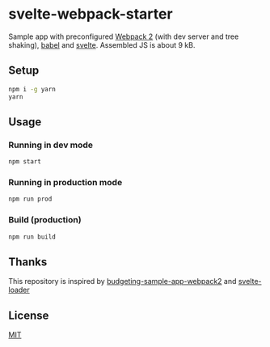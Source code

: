 # svelte-webpack-starter

Sample app with preconfigured [Webpack 2](https://github.com/webpack/webpack) (with dev server and tree shaking), [babel](https://github.com/babel/babel) and [svelte](https://github.com/sveltejs/svelte).
Assembled JS is about 9 kB.

## Setup

```bash
npm i -g yarn
yarn
```

## Usage

### Running in dev mode

```bash
npm start
```

### Running in production mode

```bash
npm run prod
```

### Build (production)

```bash
npm run build
```

## Thanks

This repository is inspired by [budgeting-sample-app-webpack2](https://github.com/ModusCreateOrg/budgeting-sample-app-webpack2) and [svelte-loader](https://github.com/sveltejs/svelte-loader)

## License

[MIT](LICENSE)
